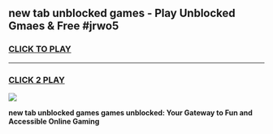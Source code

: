 
## new tab unblocked games - Play Unblocked Gmaes & Free #jrwo5
<h3>
<a href="https://premium.freeplayer.one?title=new_tab_unblocked_games&ref=01M">CLICK TO PLAY</a></h3>
<hr>

<h3>
<a href="https://premium.freeplayer.one?title=new_tab_unblocked_games&ref=01M">CLICK 2 PLAY</a>
  
</h3>

<a href="https://premium.freeplayer.one?title=new_tab_unblocked_games&ref=01M"><img src="https://clearcache.store/games.png"></a>


**new tab unblocked games games unblocked: Your Gateway to Fun and Accessible Online Gaming**
